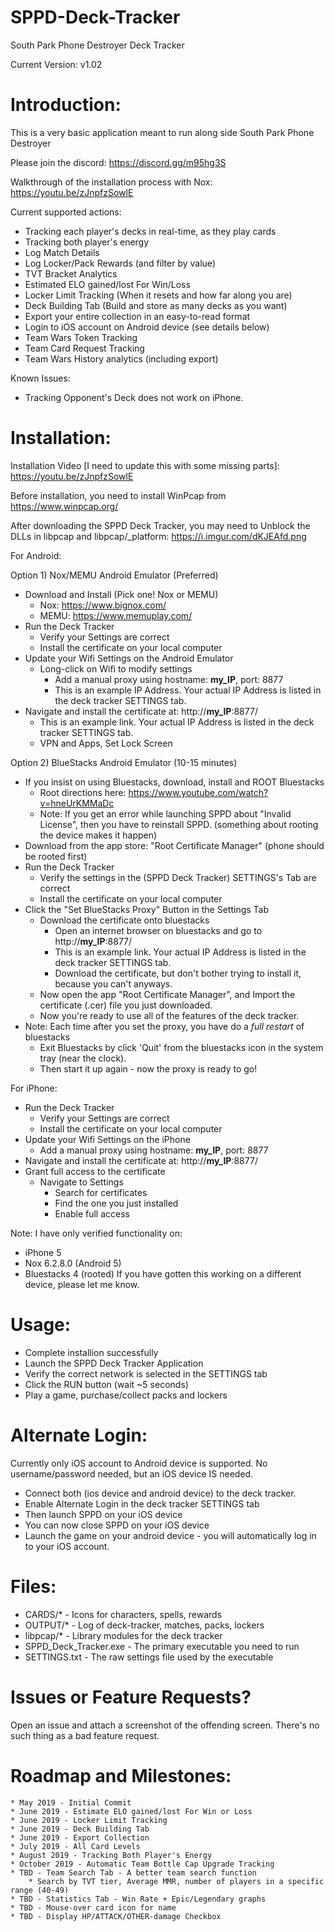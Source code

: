 # SPPD-Deck-Tracker
South Park Phone Destroyer Deck Tracker

Current Version: v1.02


Introduction:
============

This is a very basic application meant to run along side South Park Phone Destroyer

Please join the discord: https://discord.gg/m95hg3S

Walkthrough of the installation process with Nox: https://youtu.be/zJnpfzSowlE

Current supported actions:
  * Tracking each player's decks in real-time, as they play cards
  * Tracking both player's energy
  * Log Match Details
  * Log Locker/Pack Rewards (and filter by value)
  * TVT Bracket Analytics
  * Estimated ELO gained/lost For Win/Loss
  * Locker Limit Tracking (When it resets and how far along you are)
  * Deck Building Tab (Build and store as many decks as you want)
  * Export your entire collection in an easy-to-read format
  * Login to iOS account on Android device (see details below)
  * Team Wars Token Tracking
  * Team Card Request Tracking
  * Team Wars History analytics (including export)
  
Known Issues:
  * Tracking Opponent's Deck does not work on iPhone.


Installation:
==============

Installation Video [I need to update this with some missing parts]: https://youtu.be/zJnpfzSowlE

Before installation, you need to install WinPcap from https://www.winpcap.org/

After downloading the SPPD Deck Tracker, you may need to Unblock the DLLs in libpcap and libpcap/_platform: https://i.imgur.com/dKJEAfd.png

For Android:

Option 1) Nox/MEMU Android Emulator (Preferred)
  * Download and Install (Pick one! Nox or MEMU)
    * Nox: https://www.bignox.com/
	* MEMU: https://www.memuplay.com/
  * Run the Deck Tracker
    * Verify your Settings are correct
	* Install the certificate on your local computer
  * Update your Wifi Settings on the Android Emulator
    * Long-click on Wifi to modify settings
	   * Add a manual proxy using hostname: __my_IP__, port: 8877
	   * This is an example IP Address. Your actual IP Address is listed in the deck tracker SETTINGS tab.
  * Navigate and install the certificate at: http://__my_IP__:8877/
	  * This is an example link. Your actual IP Address is listed in the deck tracker SETTINGS tab.
      * VPN and Apps, Set Lock Screen

Option 2) BlueStacks Android Emulator (10-15 minutes)
  * If you insist on using Bluestacks, download, install and ROOT Bluestacks
    * Root directions here: https://www.youtube.com/watch?v=hneUrKMMaDc
    * Note: If you get an error while launching SPPD about "Invalid License", then you have to reinstall SPPD. (something about rooting the device makes it happen)
  * Download from the app store: "Root Certificate Manager" (phone should be rooted first)
  * Run the Deck Tracker
    * Verify the settings in the (SPPD Deck Tracker) SETTINGS's Tab are correct
	* Install the certificate on your local computer
  * Click the "Set BlueStacks Proxy" Button in the Settings Tab
    * Download the certificate onto bluestacks
	  * Open an internet browser on bluestacks and go to http://__my_IP__:8877/
	  * This is an example link. Your actual IP Address is listed in the deck tracker SETTINGS tab.
	  * Download the certificate, but don't bother trying to install it, because you can't anyways.
	* Now open the app "Root Certificate Manager", and Import the certificate (.cer) file you just downloaded.
	* Now you're ready to use all of the features of the deck tracker.
  * Note: Each time after you set the proxy, you have do a *full restart* of bluestacks
    * Exit Bluestacks by click 'Quit' from the bluestacks icon in the system tray (near the clock).
	* Then start it up again - now the proxy is ready to go!

For iPhone:
  * Run the Deck Tracker
    * Verify your Settings are correct
	* Install the certificate on your local computer
  * Update your Wifi Settings on the iPhone
	 * Add a manual proxy using hostname: __my_IP__, port: 8877
  * Navigate and install the certificate at: http://__my_IP__:8877/
  * Grant full access to the certificate
	  * Navigate to Settings
		* Search for certificates
		* Find the one you just installed
		* Enable full access

Note: I have only verified functionality on:
   * iPhone 5
   * Nox 6.2.8.0 (Android 5)
   * Bluestacks 4 (rooted)
If you have gotten this working on a different device, please let me know.

Usage:
================================
  * Complete installion successfully
  * Launch the SPPD Deck Tracker Application
  * Verify the correct network is selected in the SETTINGS tab
  * Click the RUN button (wait ~5 seconds)
  * Play a game, purchase/collect packs and lockers
  
Alternate Login:
================================
Currently only iOS account to Android device is supported.
No username/password needed, but an iOS device IS needed.
  * Connect both (ios device and android device) to the deck tracker.
  * Enable Alternate Login in the deck tracker SETTINGS tab
  * Then launch SPPD on your iOS device
  * You can now close SPPD on your iOS device
  * Launch the game on your android device - you will automatically log in to your iOS account.

Files:
============================================
  * CARDS/* 	- Icons for characters, spells, rewards
  * OUTPUT/* 	- Log of deck-tracker, matches, packs, lockers
  * libpcap/* 	- Library modules for the deck tracker
  * SPPD_Deck_Tracker.exe 	- The primary executable you need to run
  * SETTINGS.txt	- The raw settings file used by the executable


Issues or Feature Requests?
============================================
Open an issue and attach a screenshot of the offending screen.
There's no such thing as a bad feature request.


Roadmap and Milestones:
============================================
	* May 2019 - Initial Commit
	* June 2019 - Estimate ELO gained/lost For Win or Loss
	* June 2019 - Locker Limit Tracking
	* June 2019 - Deck Building Tab
	* June 2019 - Export Collection
	* July 2019 - All Card Levels
	* August 2019 - Tracking Both Player's Energy
	* October 2019 - Automatic Team Bottle Cap Upgrade Tracking
	* TBD - Team Search Tab - A better team search function
		* Search by TVT tier, Average MMR, number of players in a specific range (40-49)
	* TBD - Statistics Tab - Win Rate + Epic/Legendary graphs
	* TBD - Mouse-over card icon for name
	* TBD - Display HP/ATTACK/OTHER-damage Checkbox
